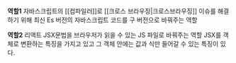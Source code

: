 **역할1**
자바스크립트의 [[컴파일러]]로 [[크로스 브라우징|크로스브라우징]] 이슈를 해결하기 위해 최신 Es 버전의 자바스크립트 코드를 구 버전으로 바꿔주는 역할


**역할2**
리액트 JSX문법을 브라우저가 읽을 수 있는 JS 파일로 바꿔주는 역할 JSX를 객체로 변환하는 특징을 가지고 있고 그 객체 안에는 값과 식만 들어갈 수 있는 특징이 있다. 
